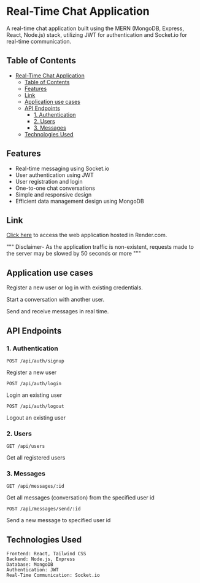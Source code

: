 # Real-Time Chat Application

A real-time chat application built using the MERN (MongoDB, Express, React, Node.js) stack, utilizing JWT for authentication and Socket.io for real-time communication.

## Table of Contents


- [Real-Time Chat Application](#real-time-chat-application)
  - [Table of Contents](#table-of-contents)
  - [Features](#features)
  - [Link](#link)
  - [Application use cases](#application-use-cases)
  - [API Endpoints](#api-endpoints)
    - [1. Authentication](#1-authentication)
    - [2. Users](#2-users)
    - [3. Messages](#3-messages)
  - [Technologies Used](#technologies-used)

## Features

- Real-time messaging using Socket.io
- User authentication using JWT
- User registration and login
- One-to-one chat conversations
- Simple and responsive design
- Efficient data management design using MongoDB

## Link
  [Click here](https://mychat-25rm.onrender.com) to access the web application hosted in Render.com.

  """ Disclaimer- As the application traffic is non-existent, requests made to the server may be slowed by 50 seconds or more """

## Application use cases

Register a new user or log in with existing credentials.

Start a conversation with another user.

Send and receive messages in real time.

## API Endpoints

### 1. Authentication

    POST /api/auth/signup 
Register a new user

    POST /api/auth/login
Login an existing user

    POST /api/auth/logout
Logout an existing user

### 2. Users

    GET /api/users
Get all registered users

### 3. Messages

    GET /api/messages/:id
Get all messages (conversation) from the specified user id

    POST /api/messages/send/:id

Send a new message to specified user id

## Technologies Used

    Frontend: React, Tailwind CSS
    Backend: Node.js, Express
    Database: MongoDB
    Authentication: JWT
    Real-Time Communication: Socket.io
